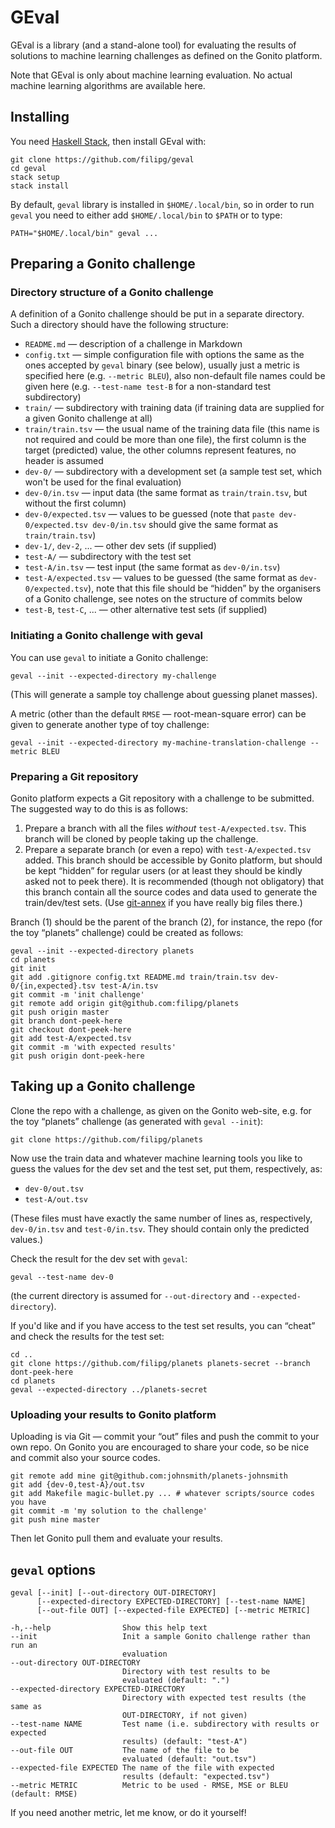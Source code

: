 # GEval

GEval is a library (and a stand-alone tool) for evaluating the results
of solutions to machine learning challenges as defined on the Gonito
platform.

Note that GEval is only about machine learning evaluation. No actual
machine learning algorithms are available here.

## Installing

You need [Haskell Stack](https://github.com/commercialhaskell/stack),
then install GEval with:

    git clone https://github.com/filipg/geval
    cd geval
    stack setup
    stack install

By default, `geval` library is installed in `$HOME/.local/bin`, so in
order to run `geval` you need to either add `$HOME/.local/bin` to
`$PATH` or to type:

    PATH="$HOME/.local/bin" geval ...

## Preparing a Gonito challenge

### Directory structure of a Gonito challenge

A definition of a Gonito challenge should be put in a separate
directory. Such a directory should
have the following structure:

* `README.md` — description of a challenge in Markdown
* `config.txt` — simple configuration file with options the same as
  the ones accepted by `geval` binary (see below), usually just a
  metric is specified here (e.g. `--metric BLEU`), also non-default
  file names could be given here (e.g. `--test-name test-B` for a
  non-standard test subdirectory)
* `train/` — subdirectory with training data (if training data are
  supplied for a given Gonito challenge at all)
* `train/train.tsv` — the usual name of the training data file (this
  name is not required and could be more than one file), the first
  column is the target (predicted) value, the other columns represent
  features, no header is assumed
* `dev-0/` — subdirectory with a development set (a sample test set,
  which won't be used for the final evaluation)
* `dev-0/in.tsv` — input data (the same format as `train/train.tsv`,
  but without the first column)
* `dev-0/expected.tsv` — values to be guessed (note that `paste
  dev-0/expected.tsv dev-0/in.tsv` should give the same format as
  `train/train.tsv`)
* `dev-1/`, `dev-2`, ... — other dev sets (if supplied)
* `test-A/` — subdirectory with the test set
* `test-A/in.tsv` — test input (the same format as `dev-0/in.tsv`)
* `test-A/expected.tsv` — values to be guessed (the same format as
  `dev-0/expected.tsv`), note that this file should be “hidden” by the
  organisers of a Gonito challenge, see notes on the structure of
  commits below
* `test-B`, `test-C`, ... — other alternative test sets (if supplied)

### Initiating a Gonito challenge with geval

You can use `geval` to initiate a Gonito challenge:

    geval --init --expected-directory my-challenge

(This will generate a sample toy challenge about guessing planet masses).

A metric (other than the default `RMSE` — root-mean-square error) can
be given to generate another type of toy challenge:

    geval --init --expected-directory my-machine-translation-challenge --metric BLEU

### Preparing a Git repository

Gonito platform expects a Git repository with a challenge to be
submitted. The suggested way to do this is as follows:

1. Prepare a branch with all the files _without_
   `test-A/expected.tsv`. This branch will be cloned by people taking
   up the challenge.
2. Prepare a separate branch (or even a repo) with
   `test-A/expected.tsv` added. This branch should be accessible by
   Gonito platform, but should be kept “hidden” for regular users (or
   at least they should be kindly asked not to peek there). It is
   recommended (though not obligatory) that this branch contain all
   the source codes and data used to generate the train/dev/test sets.
   (Use [git-annex](https://git-annex.branchable.com/) if you have really big files there.)

Branch (1) should be the parent of the branch (2), for instance, the
repo (for the toy “planets” challenge) could be created as follows:

    geval --init --expected-directory planets
    cd planets
    git init
    git add .gitignore config.txt README.md train/train.tsv dev-0/{in,expected}.tsv test-A/in.tsv
    git commit -m 'init challenge'
    git remote add origin git@github.com:filipg/planets
    git push origin master
    git branch dont-peek-here
    git checkout dont-peek-here
    git add test-A/expected.tsv
    git commit -m 'with expected results'
    git push origin dont-peek-here

## Taking up a Gonito challenge

Clone the repo with a challenge, as given on the Gonito web-site, e.g.
for the toy “planets” challenge (as generated with `geval --init`):

    git clone https://github.com/filipg/planets

Now use the train data and whatever machine learning tools you like to
guess the values for the dev set and the test set, put them,
respectively, as:

* `dev-0/out.tsv`
* `test-A/out.tsv`

(These files must have exactly the same number of lines as,
respectively, `dev-0/in.tsv` and `test-0/in.tsv`. They should contain
only the predicted values.)

Check the result for the dev set with `geval`:

    geval --test-name dev-0

(the current directory is assumed for `--out-directory` and `--expected-directory`).

If you'd like and if you have access to the test set results, you can
“cheat” and check the results for the test set:

    cd ..
    git clone https://github.com/filipg/planets planets-secret --branch dont-peek-here
    cd planets
    geval --expected-directory ../planets-secret

### Uploading your results to Gonito platform

Uploading is via Git — commit your “out” files and push the commit to
your own repo. On Gonito you are encouraged to share your code, so
be nice and commit also your source codes.

    git remote add mine git@github.com:johnsmith/planets-johnsmith
    git add {dev-0,test-A}/out.tsv
    git add Makefile magic-bullet.py ... # whatever scripts/source codes you have
    git commit -m 'my solution to the challenge'
    git push mine master

Then let Gonito pull them and evaluate your results.

## `geval` options

    geval [--init] [--out-directory OUT-DIRECTORY]
          [--expected-directory EXPECTED-DIRECTORY] [--test-name NAME]
          [--out-file OUT] [--expected-file EXPECTED] [--metric METRIC]

    -h,--help                Show this help text
    --init                   Init a sample Gonito challenge rather than run an
                             evaluation
    --out-directory OUT-DIRECTORY
                             Directory with test results to be
                             evaluated (default: ".")
    --expected-directory EXPECTED-DIRECTORY
                             Directory with expected test results (the same as
                             OUT-DIRECTORY, if not given)
    --test-name NAME         Test name (i.e. subdirectory with results or expected
                             results) (default: "test-A")
    --out-file OUT           The name of the file to be
                             evaluated (default: "out.tsv")
    --expected-file EXPECTED The name of the file with expected
                             results (default: "expected.tsv")
    --metric METRIC          Metric to be used - RMSE, MSE or BLEU (default: RMSE)

If you need another metric, let me know, or do it yourself!
